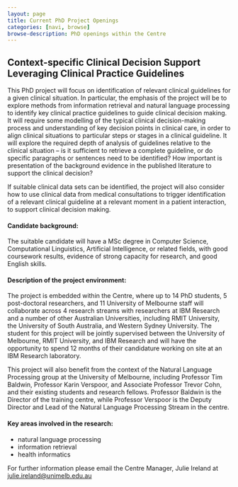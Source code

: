 ```yaml
---
layout: page
title: Current PhD Project Openings
categories: [navi, browse]
browse-description: PhD openings within the Centre
---
```


## Context-specific Clinical Decision Support Leveraging Clinical Practice Guidelines
     
This PhD project will focus on identification of relevant clinical guidelines
for a given clinical situation. In particular, the emphasis of the project
will be to explore methods from information retrieval and natural language
processing to identify key clinical practice guidelines to guide clinical
decision making. It will require some modelling of the typical clinical
decision-making process and understanding of key decision points in clinical
care, in order to align clinical situations to particular steps or stages in a
clinical guideline. It will explore the required depth of analysis of
guidelines relative to the clinical situation – is it sufficient to retrieve a
complete guideline, or do specific paragraphs or sentences need to be
identified? How important is presentation of the background evidence in the
published literature to support the clinical decision?

If suitable clinical data sets can be identified, the project will also
consider how to use clinical data from medical consultations to trigger
identification of a relevant clinical guideline at a relevant moment in a
patient interaction, to support clinical decision making.

#### Candidate background:

The suitable candidate will have a MSc degree in Computer Science, Computational Linguistics,
Artificial Intelligence, or related fields, with good coursework results, evidence of strong capacity
for research, and good English skills.

#### Description of the project environment:

The project is embedded within the Centre, where up to 14 PhD students, 5
post-doctoral researchers, and 11 University of Melbourne staff will
collaborate across 4 research streams with researchers at IBM Research and a
number of other Australian Universities, including RMIT University, the
University of South Australia, and Western Sydney University. The student for
this project will be jointly supervised between the University of Melbourne,
RMIT University, and IBM Research and will have the opportunity to spend 12
months of their candidature working on site at an IBM Research laboratory.

This project will also benefit from the context of the Natural Language Processing group at the
University of Melbourne, including Professor Tim Baldwin, Professor Karin Verspoor, and
Associate Professor Trevor Cohn, and their existing students and research fellows. Professor
Baldwin is the Director of the training centre, while Professor Verspoor is the Deputy Director and
Lead of the Natural Language Processing Stream in the centre.

#### Key areas involved in the research:

* natural language processing
* information retrieval
* health informatics

For further information please email the Centre Manager, Julie Ireland at julie.ireland@unimelb.edu.au
